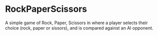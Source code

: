 RockPaperScissors
================

A simple game of Rock, Paper, Scissors in where a player selects their choice (rock, paper or sissors), and is compared against an AI opponent.
